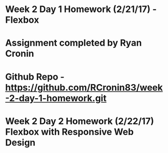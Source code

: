 # Week 2 Day 1 Homework (2/21/17) - Flexbox
# Assignment completed by Ryan Cronin
# Github Repo - https://github.com/RCronin83/week-2-day-1-homework.git

# Week 2 Day 2 Homework (2/22/17) Flexbox with Responsive Web Design
